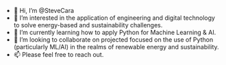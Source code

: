 - 👋 Hi, I’m @SteveCara
- 👀 I’m interested in the application of engineering and digital technology to solve energy-based and sustainability challenges.
- 🌱 I’m currently learning how to apply Python for Machine Learning & AI.
- 💞️ I’m looking to collaborate on projected focused on the use of Python (particularly ML/AI) in the realms of renewable energy and sustainability.
- 📫 Please feel free to reach out.

<!---
SteveCara/SteveCara is a ✨ special ✨ repository because its `README.md` (this file) appears on your GitHub profile.
You can click the Preview link to take a look at your changes.
--->
